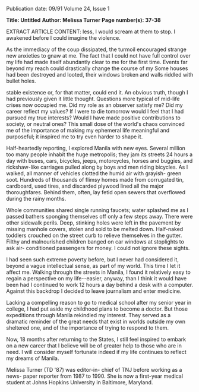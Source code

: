 Publication date: 09/91
Volume 24, Issue 1

**Title: Untitled**
**Author: Melissa Turner**
**Page number(s): 37-38**

EXTRACT ARTICLE CONTENT:
less, I would scream at them to stop. I 
awakened before I could imagine the 
violence. 

As the immediacy of the coup dissipated, the turmoil encouraged 
strange new anxieties to gnaw at me. 
The fact that I could not have full control over my life had made itself abundantly clear to me for the first time. 
Events far beyond my reach could 
drastically change the course of my 
Some houses had been 
destroyed and looted, 
their windows broken 
and walls riddled with 
bullet holes. 

stable existence or, for that matter, 
could end it. An obvious truth, though 
I had previously given it little thought. 
Questions more typical of mid-life 
crises now occupied me. Did my role 
as an observer satisfy me? Did my 
career reflect my values? If I were to 
die tomorrow would I feel that I had 
pursued my true interests? Would I 
have made positive contributions to 
society, or neutral ones? This small 
dose of the world's chaos convinced 
me of the importance of making my 
ephemeral life meaningful and purposeful; it inspired me to try even 
harder to shape it. 

Half-heartedly reporting, I 
explored Manila with new 
eyes. Several million too 
many people inhabit the huge 
metropolis; they jam its streets 24 
hours a day with buses, cars, bicycles, 
jeeps, motorcycles, horses and buggies, 
and rickshaw-like carriages pulled 
along by boys and men riding bicycles. 
As I walked, all manner of vehicles 
clotted the humid air with grayish-
green soot. Hundreds of thousands of 
flimsy homes made from corrugated 
tin, cardboard, used tires, and discarded 
plywood lined all the major thoroughfares. Behind them, often, lay 
fetid open sewers that overflowed during 
the rainy months. 

Whole communities shared single 
running faucets; water splashed me as 
I passed bathers sponging themselves 
off only a few steps away. There were 
other sidewalk perils. Deep, stinking 
holes were left in the pavement by 
missing manhole covers, stolen and 
sold to be melted down. Half-naked 
toddlers crouched on the street curb to 
relieve themselves in the gutter. Filthy 
and malnourished children banged on 
car windows at stoplights to ask air-
conditioned passengers for money. I 
could not ignore these sights. 

I had seen such extreme poverty 
before, but I never had considered it, 
beyond a vague intellectual sense, as 
part of my world. This time I let it 
affect me. Walking through the streets 
in Manila, I found it relatively easy to 
regain a perspective on my life--easier, 
anyway, than I think it would have 
been had I continued to work 12 
hours a day behind a desk with a computer. Against this backdrop I decided 
to leave journalism and enter 
medicine. 

Lacking a compelling reason to go 
to medical school after my senior year 
in college, I had put aside my childhood 
plans to become a doctor. But 
those expeditions through Manila 
rekindled my interest. They served as a 
dramatic reminder of the great needs 
that exist in worlds outside my own 
sheltered one, and of the importance 
of trying to respond to them. 

Now, 18 months after returning 
to the States, I still feel inspired to 
embark on a new career that I believe 
will be of greater help to those who are 
in need. I will consider myself fortunate 
indeed if my life continues to 
reflect my dreams of Manila. 

Melissa Turner (TD '87) was editor-in-
chief of TNJ before working as a news-
paper reporter from 1987 to 1990. She 
is now a first-year medical student at 
Johns Hopkins University in Baltimore, 
Maryland.